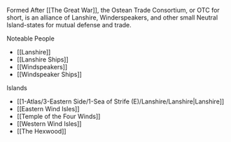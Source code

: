 Formed After [[The Great War]], the Ostean Trade Consortium, or OTC for short, is an alliance of Lanshire, Winderspeakers, and other small Neutral Island-states for mutual defense and trade.

Noteable People
- [[Lanshire]]
- [[Lanshire Ships]]
- [[Windspeakers]]
- [[Windspeaker Ships]]

Islands
- [[1-Atlas/3-Eastern Side/1-Sea of Strife (E)/Lanshire/Lanshire|Lanshire]]
- [[Eastern Wind Isles]]
- [[Temple of the Four Winds]]
- [[Western Wind Isles]]
- [[The Hexwood]]
